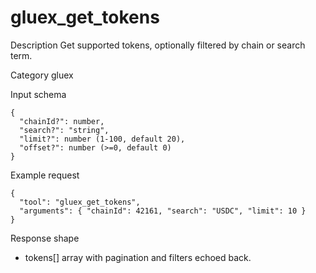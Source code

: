 # gluex_get_tokens

Description
Get supported tokens, optionally filtered by chain or search term.

Category
gluex

Input schema

```
{
  "chainId?": number,
  "search?": "string",
  "limit?": number (1-100, default 20),
  "offset?": number (>=0, default 0)
}
```

Example request

```
{
  "tool": "gluex_get_tokens",
  "arguments": { "chainId": 42161, "search": "USDC", "limit": 10 }
}
```

Response shape

- tokens[] array with pagination and filters echoed back.
